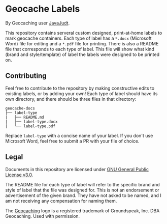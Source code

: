 # Geocache Labels

By Geocaching user [JavaJudt](https://www.geocaching.com/p/default.aspx?guid=671d8afd-41ed-4c50-8e8d-89ac675109fc).

This repository contains serveral custom designed, print-at-home labels to mark geocache containers. Each type of label has a `*.docx` (Microsoft Word) file for editing and a `*.pdf` file for printing. There is also a README file that corresponds to each type of label. This file will show what kind (brand and style/template) of label the labels were designed to be printed on.

## Contributing

Feel free to contribute to the repository by making constructive edits to existing labels, or by adding your own! Each type of label should have its own directory, and there should be three files in that directory:

```
geocache-docs
├── label-type
|   ├── README.md
|   ├── label-type.docx
|   └── label-type.pdf
```

Replace `label-type` with a concise name of your label. If you don't use Microsoft Word, feel free to submit a PR with your file of choice.

## Legal

Documents in this repository are licensed under [GNU General Public License v3.0](https://choosealicense.com/licenses/gpl-3.0/).

The README file for each type of label will refer to the specific brand and style of label that the file was designed for. This is not an endorsement or advertisement of the given brand. They have not asked to be named, and I am not receiving any compensation for naming them.

The [Geocaching](https://www.geocaching.com) logo is a registered trademark of Groundspeak, Inc. DBA Geocaching. Used with permission.
